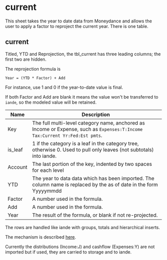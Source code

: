 # current

This sheet takes the year to date data from Moneydance and allows the user to apply a factor to reproject the current year.  There is one table.

## current

Titled, YTD and Reprojection, the tbl_current has three leading columns; the first two are hidden.

The reprojection formula is 

`Year = (YTD * Factor) + Add`


For instance, use 1 and 0 if the year-to-date value is final.  

If both Factor and Add are blank it means the value won't be transferred to `iande`, so the modeled value will be retained.

| Name            | Description                                                  |
| --------------- | ------------------------------------------------------------ |
|Key|The full multi-level category name, anchored as Income or Expense, such as `Expenses:T:Income Tax:Current Yr:Fed:Est pmts`.|
|is_leaf|1 if the category is a leaf in the category tree, otherwise 0.  Used to pull only leaves (not subtotals) into iande.|
|Account|The last portion of the key, indented by two spaces for each level|
|YTD|The year to data data which has been imported. The column name is replaced by the as of date in the form Yyyyymmdd|
|Factor|A number used in the formula.|
|Add|A number used in the formula.|
|Year|The result of the formula, or blank if not re-projected.|

The rows are handled like iande with groups, totals and hierarchical inserts.

The mechanism is described [here](../python.md#year-to-date-and-reprojection).

Currently the distributions (Income:J) and cashflow (Expenses:Y) are not imported but if used, they are carried to storage and to iande.